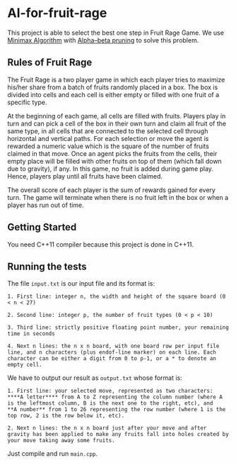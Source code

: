 # AI-for-fruit-rage
This project is able to select the best one step in Fruit Rage Game. We use [Minimax Algorithm](https://en.wikipedia.org/wiki/Minimax) with [Alpha–beta pruning](https://en.wikipedia.org/wiki/Alpha%E2%80%93beta_pruning) to solve this problem.

## Rules of Fruit Rage
The Fruit Rage is a two player game in which each player tries to maximize his/her share from a batch of fruits randomly placed in a box. The box is divided into cells and each cell is either empty or filled with one fruit of a specific type.

At the beginning of each game, all cells are filled with fruits. Players play in turn and can pick a cell of the box in their own turn and claim all fruit of the same type, in all cells that are connected to the selected cell through horizontal and vertical paths. For each selection or move the agent
is rewarded a numeric value which is the square of the number of fruits claimed in that move. Once an agent picks the fruits from the cells, their empty place will be filled with other fruits on top of them (which fall down due to gravity), if any. In this game, no fruit is added during game
play. Hence, players play until all fruits have been claimed.

The overall score of each player is the sum of rewards gained for every turn. The game will terminate when there is no fruit left in the box or when a player has run out of time.


## Getting Started

You need C++11 compiler because this project is done in C++11.

## Running the tests
The file ```input.txt``` is our input file and its format is:
```
1. First line: integer n, the width and height of the square board (0 < n < 27)

2. Second line: integer p, the number of fruit types (0 < p < 10)

3. Third line: strictly positive floating point number, your remaining time in seconds

4. Next n lines: the n x n board, with one board row per input file line, and n characters (plus endof-line marker) on each line. Each character can be either a digit from 0 to p-1, or a * to denote an empty cell. 
```

We have to output our result as ```output.txt``` whose format is:
```
1. First line: your selected move, represented as two characters: 
****A letter**** from A to Z representing the column number (where A is the leftmost column, B is the next one to the right, etc), and
**A number** from 1 to 26 representing the row number (where 1 is the top row, 2 is the row below it, etc).

2. Next n lines: the n x n board just after your move and after gravity has been applied to make any fruits fall into holes created by your move taking away some fruits.
```

Just compile and run ```main.cpp```.